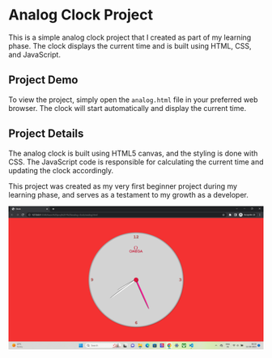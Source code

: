
# Analog Clock Project

This is a simple analog clock project that I created as part of my learning phase. The clock displays the current time and is built using HTML, CSS, and JavaScript.

## Project Demo

To view the project, simply open the ``analog.html`` file in your preferred web browser. The clock will start automatically and display the current time.
## Project Details

The analog clock is built using HTML5 canvas, and the styling is done with CSS. The JavaScript code is responsible for calculating the current time and updating the clock accordingly.

This project was created as my very first beginner project during my learning phase, and serves as a testament to my growth as a developer.

![Image](./screenshot/Screenshot%20(7).png)